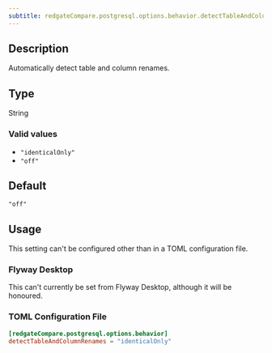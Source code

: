 ```yaml
---
subtitle: redgateCompare.postgresql.options.behavior.detectTableAndColumnRenames
---
```


## Description

Automatically detect table and column renames.

## Type

String

### Valid values

- `"identicalOnly"`
- `"off"`

## Default

`"off"`

## Usage

This setting can't be configured other than in a TOML configuration file.

### Flyway Desktop

This can't currently be set from Flyway Desktop, although it will be honoured.

### TOML Configuration File

```toml
[redgateCompare.postgresql.options.behavior]
detectTableAndColumnRenames = "identicalOnly"
```

